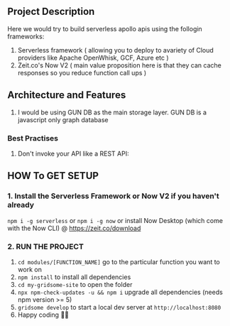## Project Description
Here we would try to build serverless apollo apis using the follogin frameworks: 
1. Serverless framework ( allowing you to deploy to avariety of Cloud providers like Apache OpenWhisk, GCF, Azure etc )
2. Zeit.co's Now V2 ( main value proposition here is that they can cache responses so you reduce function call ups )

## Architecture and Features
1. I would be using GUN DB as the main storage layer. GUN DB is a javascript only graph database 


### Best Practises
1. Don't invoke your API like a REST API:



## HOW To GET SETUP

### 1. Install the Serverless Framework or Now V2 if you haven't already 

`npm i -g serverless` or `npm i -g now` or install Now Desktop (which come with the Now CLI) @  https://zeit.co/download 

### 2. RUN THE PROJECT

1. `cd modules/[FUNCTION_NAME]` go to the particular function you want to work on
2. `npm install` to install all dependencies
2. `cd my-gridsome-site` to open the folder
3. `npx npm-check-updates -u && npm i` upgrade all dependencies (needs npm version >= 5)
3. `gridsome develop` to start a local dev server at `http://localhost:8080`
4. Happy coding 🎉🙌